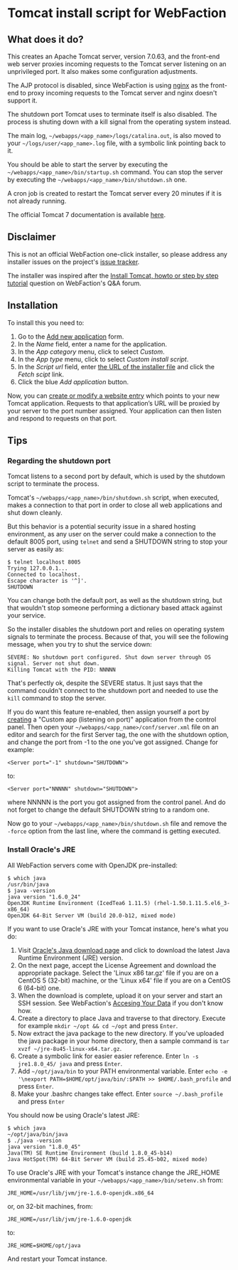 # Tomcat install script for WebFaction #

## What does it do? ##

This creates an Apache Tomcat server, version 7.0.63, and the front-end web server proxies incoming requests to the Tomcat server listening on an unprivileged port. It also makes some configuration adjustments.

The AJP protocol is disabled, since WebFaction is using [nginx][1] as the front-end to proxy incoming requests to the Tomcat server and nginx doesn't support it.

The shutdown port Tomcat uses to terminate itself is also disabled. The process is shuting down with a kill signal from the operating system instead.

The main log, `~/webapps/<app_name>/logs/catalina.out`, is also moved to your `~/logs/user/<app_name>.log` file, with a symbolic link pointing back to it.

You should be able to start the server by executing the `~/webapps/<app_name>/bin/startup.sh` command. You can stop the server by executing the `~/webapps/<app_name>/bin/shutdown.sh` one.

A cron job is created to restart the Tomcat server every 20 minutes if it is not already running.

The official Tomcat 7 documentation is available [here][2].

## Disclaimer ##

This is not an official WebFaction one-click installer, so please address any installer issues on the project's [issue tracker][3].

The installer was inspired after the [Install Tomcat, howto or step by step tutorial][4] question on WebFaction's Q&A forum.

## Installation ##

To install this you need to:

1. Go to the [Add new application][5] form.
2. In the *Name* field, enter a name for the application.
3. In the *App category* menu, click to select *Custom*.
4. In the *App type* menu, click to select *Custom install script*.
5. In the *Script url* field, enter [the URL of the installer file][6] and click the *Fetch scipt* link.
6. Click the blue *Add application* button.

Now, you can [create or modify a website entry][7] which points to your new Tomcat application. Requests to that application’s URL will be proxied by your server to the port number assigned. Your application can then listen and respond to requests on that port.

## Tips ##

### Regarding the shutdown port ###

Tomcat listens to a second port by default, which is used by the shutdown script to terminate the process.

Tomcat's `~/webapps/<app_name>/bin/shutdown.sh` script, when executed, makes a connection to that port in order to close all web applications and shut down cleanly.

But this behavior is a potential security issue in a shared hosting environment, as any user on the server could make a connection to the default 8005 port, using `telnet` and send a SHUTDOWN string to stop your server as easily as:

    $ telnet localhost 8005
    Trying 127.0.0.1...
    Connected to localhost.
    Escape character is '^]'.
    SHUTDOWN

You can change both the default port, as well as the shutdown string, but that wouldn't stop someone performing a dictionary based attack against your service.

So the installer disables the shutdown port and relies on operating system signals to terminate the process. Because of that, you will see the following message, when you try to shut the service down:

    SEVERE: No shutdown port configured. Shut down server through OS signal. Server not shut down.
    Killing Tomcat with the PID: NNNNN

That's perfectly ok, despite the SEVERE status. It just says that the command couldn't connect to the shutdown port and needed to use the `kill` command to stop the server.

If you do want this feature re-enabled, then assign yourself a port by [creating][8] a "Custom app (listening on port)" application from the control panel. Then open your `~/webapps/<app_name>/conf/server.xml` file on an editor and search for the first Server tag, the one with the shutdown option, and change the port from -1 to the one you've got assigned. Change for example:

    <Server port="-1" shutdown="SHUTDOWN">

to:

    <Server port="NNNNN" shutdown="SHUTDOWN">

where NNNNN is the port you got assigned from the control panel. And do not forget to change the default SHUTDOWN string to a random one.

Now go to your `~/webapps/<app_name>/bin/shutdown.sh` file and remove the `-force` option from the last line, where the command is getting executed.


### Install Oracle's JRE ###

All WebFaction servers come with OpenJDK pre-installed:

    $ which java
    /usr/bin/java
    $ java -version
    java version "1.6.0_24"
    OpenJDK Runtime Environment (IcedTea6 1.11.5) (rhel-1.50.1.11.5.el6_3-x86_64)
    OpenJDK 64-Bit Server VM (build 20.0-b12, mixed mode)

If you want to use Oracle's JRE with your Tomcat instance, here's what you do:

1. Visit [Oracle's Java download page][9] and click to download the latest Java Runtime Environment (JRE) version.
2. On the next page, accept the License Agreement and download the appropriate package. Select the 'Linux x86 tar.gz' file if you are on a CentOS 5 (32-bit) machine, or the 'Linux x64' file if you are on a CentOS 6 (64-bit) one.  
3. When the download is complete, upload it on your server and start an SSH session. See WebFaction's [Accesing Your Data][10] if you don't know how.
4. Create a directory to place Java and traverse to that directory. Execute for example `mkdir ~/opt && cd ~/opt` and press `Enter`.
5. Now extract the java package to the new directory. If you've uploaded the java package in your home directory, then a sample command is `tar xvzf ~/jre-8u45-linux-x64.tar.gz`.
6. Create a symbolic link for easier easier reference. Enter `ln -s jre1.8.0_45/ java` and press `Enter`.
8. Add `~/opt/java/bin` to your PATH environmental variable. Enter `echo -e '\nexport PATH=$HOME/opt/java/bin/:$PATH >> $HOME/.bash_profile` and press `Enter`.
9. Make your .bashrc changes take effect. Enter `source ~/.bash_profile` and press `Enter`

You should now be using Oracle's latest JRE:

    $ which java
    ~/opt/java/bin/java
    $ ./java -version
    java version "1.8.0_45"
    Java(TM) SE Runtime Environment (build 1.8.0_45-b14)
    Java HotSpot(TM) 64-Bit Server VM (build 25.45-b02, mixed mode)

To use Oracle's JRE with your Tomcat's instance change the JRE_HOME environmental variable in your `~/webapps/<app_name>/bin/setenv.sh` from:

    JRE_HOME=/usr/lib/jvm/jre-1.6.0-openjdk.x86_64

or, on 32-bit machines, from:

    JRE_HOME=/usr/lib/jvm/jre-1.6.0-openjdk

to:

    JRE_HOME=$HOME/opt/java

And restart your Tomcat instance.

[1]: <http://wiki.nginx.org/Main> "nginx's website"
[2]: <http://tomcat.apache.org/tomcat-7.0-doc/index.html> "Tomcat documentation"
[3]: <https://github.com/elromanos/webfaction-tomcat-7-installer/issues> "Project's issue tracker"
[4]: <http://community.webfaction.com/questions/4116/install-tomcat-howto-or-step-by-step-tutorial> "Install Tomcat, howto or step by step tutorial"
[5]: <https://my.webfaction.com/new-application/> "Add new application form"
[6]: <https://raw.githubusercontent.com/elromanos/webfaction-tomcat-7-installer/master/TomcatInstall> "TomcatInstaller URL"
[7]: <http://docs.webfaction.com/user-guide/websites.html#create-a-website-with-the-control-panel> "Create or modify a website entry"
[8]: <https://my.webfaction.com/new-application> "Create new application"
[9]: <http://www.oracle.com/technetwork/java/javase/downloads/index.html> "Oracle's Java"
[10]: <http://docs.webfaction.com/user-guide/access.html> "Accessing Your Data"
